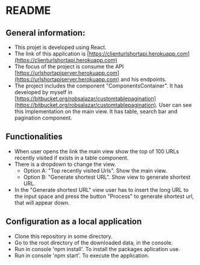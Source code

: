 # README

## General information:

  * This projet is developed using React.
  * The link of this application is [https://clienturlshortapi.herokuapp.com](https://clienturlshortapi.herokuapp.com)
  * The focus of the project is consume the API [https://urlshortapiserver.herokuapp.com](https://urlshortapiserver.herokuapp.com) and his endpoints.
  * The project includes the component "ComponentsContainer". It has developed by myself in [https://bitbucket.org/robsalazar/customtablepagination](https://bitbucket.org/robsalazar/customtablepagination). User can see this implementation on the main view. It has table, search bar and pagination component.


## Functionalities

  * When user opens the link the main view show the top of 100 URLs recently visited if exists in a table component.
  * There is a dropdown to change the view.
    - Option A: "Top recently visited Urls". Show the main view.
    - Option B: "Generate shortest URL". Show view to generate shortest URL.
  * In the "Generate shortest URL" view user has to insert the long URL to the input space and press the button "Process" to generate shortest url, that will appear down.

## Configuration as a local application

  * Clone this repository in some directory.
  * Go to the root directory of the downloaded data, in the console.
  * Run in console 'npm install'. To install the packages aplication use.
  * Run in console 'npm start'. To execute the application.



